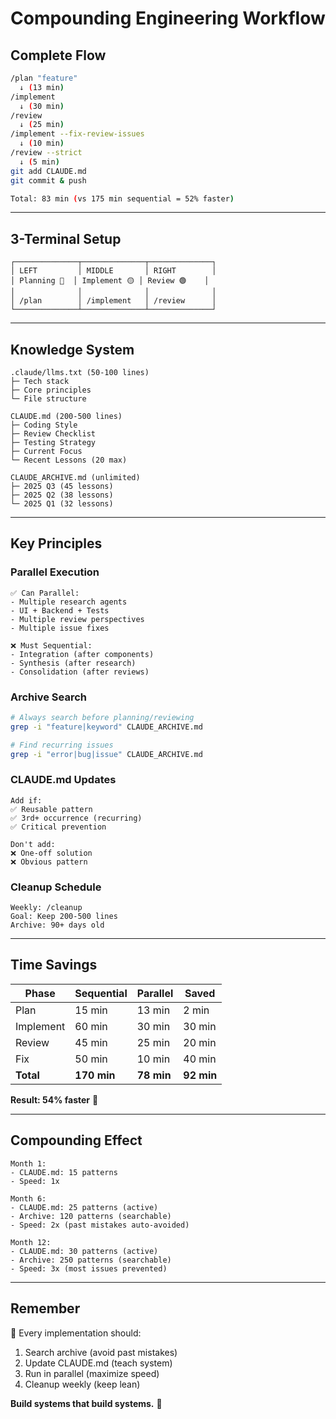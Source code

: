 # Compounding Engineering Workflow

## Complete Flow

```bash
/plan "feature"
  ↓ (13 min)
/implement  
  ↓ (30 min)
/review
  ↓ (25 min)
/implement --fix-review-issues
  ↓ (10 min)
/review --strict
  ↓ (5 min)
git add CLAUDE.md
git commit & push

Total: 83 min (vs 175 min sequential = 52% faster)
```

---

## 3-Terminal Setup

```
┌──────────────┬──────────────┬──────────────┐
│ LEFT         │ MIDDLE       │ RIGHT        │
│ Planning 🔵  │ Implement 🟡 │ Review 🟢    │
│              │              │              │
│ /plan        │ /implement   │ /review      │
└──────────────┴──────────────┴──────────────┘
```

---

## Knowledge System

```
.claude/llms.txt (50-100 lines)
├─ Tech stack
├─ Core principles
└─ File structure

CLAUDE.md (200-500 lines)
├─ Coding Style
├─ Review Checklist
├─ Testing Strategy
├─ Current Focus
└─ Recent Lessons (20 max)

CLAUDE_ARCHIVE.md (unlimited)
├─ 2025 Q3 (45 lessons)
├─ 2025 Q2 (38 lessons)
└─ 2025 Q1 (32 lessons)
```

---

## Key Principles

### Parallel Execution
```
✅ Can Parallel:
- Multiple research agents
- UI + Backend + Tests
- Multiple review perspectives
- Multiple issue fixes

❌ Must Sequential:
- Integration (after components)
- Synthesis (after research)
- Consolidation (after reviews)
```

### Archive Search
```bash
# Always search before planning/reviewing
grep -i "feature|keyword" CLAUDE_ARCHIVE.md

# Find recurring issues
grep -i "error|bug|issue" CLAUDE_ARCHIVE.md
```

### CLAUDE.md Updates
```
Add if:
✅ Reusable pattern
✅ 3rd+ occurrence (recurring)
✅ Critical prevention

Don't add:
❌ One-off solution
❌ Obvious pattern
```

### Cleanup Schedule
```
Weekly: /cleanup
Goal: Keep 200-500 lines
Archive: 90+ days old
```

---

## Time Savings

| Phase | Sequential | Parallel | Saved |
|-------|-----------|----------|-------|
| Plan | 15 min | 13 min | 2 min |
| Implement | 60 min | 30 min | 30 min |
| Review | 45 min | 25 min | 20 min |
| Fix | 50 min | 10 min | 40 min |
| **Total** | **170 min** | **78 min** | **92 min** |

**Result: 54% faster** 🚀

---

## Compounding Effect

```
Month 1:
- CLAUDE.md: 15 patterns
- Speed: 1x

Month 6:
- CLAUDE.md: 25 patterns (active)
- Archive: 120 patterns (searchable)
- Speed: 2x (past mistakes auto-avoided)

Month 12:
- CLAUDE.md: 30 patterns (active)
- Archive: 250 patterns (searchable)
- Speed: 3x (most issues prevented)
```

---

## Remember

🎯 Every implementation should:
1. Search archive (avoid past mistakes)
2. Update CLAUDE.md (teach system)
3. Run in parallel (maximize speed)
4. Cleanup weekly (keep lean)

**Build systems that build systems.** 🚀